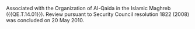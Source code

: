  Associated with the Organization of Al-Qaida in the Islamic Maghreb 
({{QE.T.14.01}}). Review pursuant to Security Council resolution 1822 (2008) was 
concluded on 20 May 2010. 
